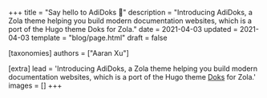 +++
title = "Say hello to AdiDoks 👋"
description = "Introducing AdiDoks, a Zola theme helping you build modern documentation websites, which is a port of the Hugo theme Doks for Zola."
date = 2021-04-03
updated = 2021-04-03
template = "blog/page.html"
draft = false

[taxonomies]
authors = ["Aaran Xu"]

[extra]
lead = 'Introducing AdiDoks, a Zola theme helping you build modern documentation websites, which is a port of the Hugo theme <a href="https://github.com/h-enk/doks">Doks</a> for Zola.'
images = []
+++
